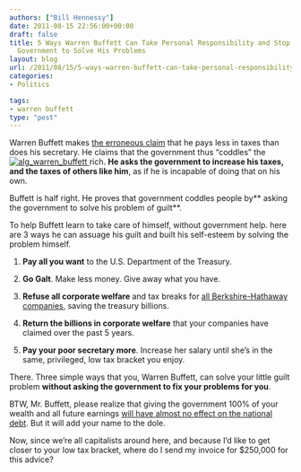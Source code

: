 ```yaml
---
authors: ["Bill Hennessy"]
date: 2011-08-15 22:56:00+00:00
draft: false
title: 5 Ways Warren Buffett Can Take Personal Responsibility and Stop Relying on
  Government to Solve His Problems
layout: blog
url: /2011/08/15/5-ways-warren-buffett-can-take-personal-responsibility-and-stop-relying-on-government-to-solve-his-problems/
categories:
- Politics

tags:
- warren buffett
type: "post"
---
```


Warren Buffett makes [the erroneous claim](https://online.wsj.com/article/SB10001424053111903999904576466541882356616.html) that he pays less in taxes than does his secretary. He claims that the government thus “coddles” the [![alg_warren_buffett](https://hennessysview.com/wp-content/uploads/2011/08/alg_warren_buffett_thumb.jpg)
](https://hennessysview.com/wp-content/uploads/2011/08/alg_warren_buffett.jpg)rich. **He asks the government to increase his taxes, and the taxes of others like him**, as if he is incapable of doing that on his own.

Buffett is half right. He proves that government coddles people by** asking the government to solve his problem of guilt**. 

To help Buffett learn to take care of himself, without government help. here are 3 ways he can assuage his guilt and built his self-esteem by solving the problem himself. 

1. **Pay all you want** to the U.S. Department of the Treasury. 

2. **Go Galt**. Make less money. Give away what you have.

3. **Refuse all corporate welfare** and tax breaks for [all Berkshire-Hathaway companies](https://www.cnbc.com/id/22130601/), saving the treasury billions.

4. **Return the billions in corporate welfare** that your companies have claimed over the past 5 years. 

5. **Pay your poor secretary more**. Increase her salary until she’s in the same, privileged, low tax bracket you enjoy. 

There. Three simple ways that you, Warren Buffett, can solve your little guilt problem **without asking the government to fix your problems for you**. 

BTW, Mr. Buffett, please realize that giving the government 100% of your wealth and all future earnings [will have almost no effect on the national debt](https://stlouisteaparty.com/2011/08/11/does-this-explain-americas-downgrade/). But it will add your name to the dole. 

Now, since we’re all capitalists around here, and because I’d like to get closer to your low tax bracket, where do I send my invoice for $250,000 for this advice?
